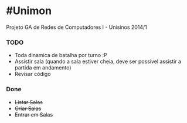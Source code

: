 #Unimon
======

Projeto GA de Redes de Computadores I - Unisinos 2014/1

### TODO
 - Toda dinamica de batalha por turno :P
 - Assistir sala (quando a sala estiver cheia, deve ser possivel assistir a partida em andamento)
 - Revisar código
 
### Done
 - ~~Listar Salas~~
 - ~~Criar Salas~~
 - ~~Entrar em Salas~~
